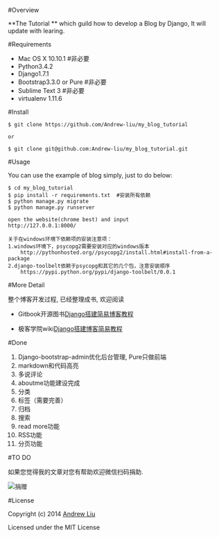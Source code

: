 #Overview

**The Tutorial ** which guild how to develop a Blog by Django, It will update with learing.

#Requirements

- Mac OS X 10.10.1  #非必要
- Python3.4.2
- Django1.7.1 
- Bootstrap3.3.0 or Pure  #非必要
- Sublime Text 3  #非必要
- virtualenv  1.11.6


#Install 

```
$ git clone https://github.com/Andrew-liu/my_blog_tutorial

or

$ git clone git@github.com:Andrew-liu/my_blog_tutorial.git
```

#Usage

You can use the example of blog simply, just to do below:

```
$ cd my_blog_tutorial
$ pip install -r requirements.txt  #安装所有依赖
$ python manage.py migrate
$ python manage.py runserver

open the website(chrome best) and input
http://127.0.0.1:8000/

关于在windows环境下依赖项的安装注意项：
1.windows环境下，psycopg2需要安装对应的windows版本
    http://pythonhosted.org//psycopg2/install.html#install-from-a-package
2.django-toolbelt依赖于psycopg和其它的几个包，注意安装顺序
    https://pypi.python.org/pypi/django-toolbelt/0.0.1
```



#More Detail

整个博客开发过程, 已经整理成书, 欢迎阅读

- Gitbook开源图书[Django搭建简易博客教程](http://andrew-liu.gitbooks.io/django-blog/content/)

- 极客学院wiki[Django搭建博客简易教程](http://wiki.jikexueyuan.com/project/django-set-up-blog/)

#Done

1. Django-bootstrap-admin优化后台管理, Pure只做前端
2. markdown和代码高亮
3. 多说评论
4. aboutme功能建设完成
5. 分类
6. 标签（需要完善）
6. 归档
7. 搜索
8. read more功能
9. RSS功能
10. 分页功能

#TO DO

如果您觉得我的文章对您有帮助欢迎微信扫码捐助.

![捐赠](http://7rfjyu.com1.z0.glb.clouddn.com/Snip20150611_11.png)

#License

Copyright (c) 2014 [Andrew Liu](http://andrewliu.tk)

Licensed under the MIT License


